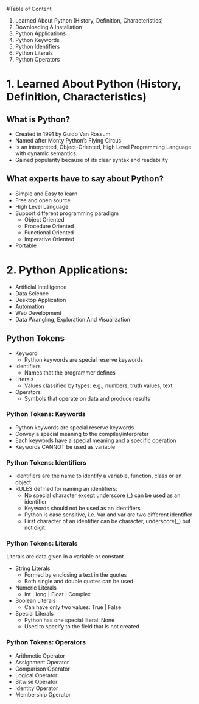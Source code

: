 #Table of Content
1. Learned About Python (History, Definition, Characteristics)
2. Downloading & Installation
3. Python Applications
3. Python Keywords
4. Python Identifiers
5. Python Literals
6. Python Operators


# 1. Learned About Python (History, Definition, Characteristics)

## What is Python?
* Created in 1991 by Guido Van Rossum
* Named after Monty Python’s Flying Circus
* Is an interpreted, Object-Oriented, High Level Programming Language with dynamic semantics.
* Gained popularity because of its clear syntax and readability

## What experts have to say about Python?
* Simple and Easy to learn
* Free and open source
* High Level Language
* Support different programming paradigm
    - Object Oriented
    - Procedure Oriented
    - Functional Oriented
    - Imperative Oriented
* Portable

# 2. Python Applications:
* Artificial Intelligence
* Data Science
* Desktop Application
* Automation
* Web Development
* Data Wrangling, Exploration And Visualization


## Python Tokens
* Keyword
    - Python keywords are special reserve keywords
* Identifiers
    - Names that the programmer defines
* Literals
    - Values classified by types: e.g., numbers, truth values, text
* Operators
    - Symbols that operate on data and produce results
    
### Python Tokens: Keywords
* Python keywords are special reserve keywords
* Convey a special meaning to the compiler/interpreter
* Each keywords have a special meaning and a specific operation
* Keywords CANNOT be used as variable

### Python Tokens: Identifiers
*   Identifiers are the name to identify a variable, function, class or an object
* RULES defined for naming an identifiers:
    - No special character except underscore (_) can be used as an identifier
    - Keywords should not be used as an identifiers
    - Python is case sensitive, i.e. Var and var are two different identifier
    - First character of an identifier can be character, underscore(_) but not digit.
    
### Python Tokens: Literals
Literals are data given in a variable or constant
* String Literals
    - Formed by enclosing a text in the quotes
    - Both single and double quotes can be used
* Numeric Literals
    - Int   |   long    |   Float   |   Complex
* Boolean Literals
    - Can have only two values: 	True    |   False
* Special Literals
    - Python has one special literal: None
    - Used to specify to the field that is not created

### Python Tokens: Operators
* Arithmetic Operator
* Assignment Operator
* Comparison Operator
* Logical Operator
* Bitwise Operator
* Identity Operator
* Membership Operator
